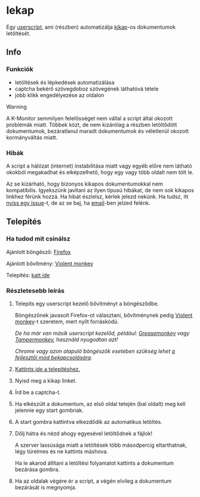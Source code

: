 # lekap

Egy [userscript](https://en.wikipedia.org/wiki/Userscript), ami (részben) automatizálja [kikap](https://kikap.kormany.hu/)-os dokumentumok letöltését.

## Info

### Funkciók
- letöltések és lépkedések automatizálása
- captcha bekérő szövegdoboz szövegének láthatóvá tétele
- jobb klikk engedélyezése az oldalon

> [!WARNING]
> A K-Monitor semmilyen felelősséget nem vállal a script által okozott problémák miatt. Többek közt, de nem kizárólag a részben letöltődött dokumentumok, bezáratlanul maradt dokumentumok és véletlenül okozott kormányváltás miatt.

### Hibák

A script a hálózat (internet) instabilitása miatt vagy egyéb előre nem látható okokból megakadhat és elképzelhető, hogy egy vagy több oldalt nem tölt le.

Az se kizárható, hogy bizonyos kikapos dokumentumokkal nem kompatibilis. Igyekszünk javítani az ilyen típusú hibákat, de nem sok kikapos linkhez férünk hozzá. Ha hibát észlelsz, kérlek jelezd nekünk. Ha tudsz, itt [nyiss egy issue](https://github.com/k-monitor/lekap/issues/new?template=Blank+issue)-t, de az se baj, ha [email](mailto:info@k-monitor.hu)-ben jelzed felénk.

## Telepítés

### Ha tudod mit csinálsz

Ajánlott böngésző: [Firefox](https://www.mozilla.org/en-US/firefox/new/)

Ajánlott bővítmény: [Violent monkey](https://addons.mozilla.org/en-US/firefox/addon/violentmonkey/)

Telepítés: [katt ide](https://github.com/k-monitor/lekap/releases/download/v1.0/lekap.user.js)

### Részletesebb leírás

1. Telepíts egy userscript kezelő bővítményt a böngésződbe.

   Böngészőnek javasolt Firefox-ot választani, bővítménynek pedig [Violent monkey](https://addons.mozilla.org/en-US/firefox/addon/violentmonkey/)-t szeretem, mert nyílt forráskódú.

   *De ha már van másik userscript kezelőd, például: [Greasemonkey](https://addons.mozilla.org/en-US/firefox/addon/greasemonkey/) vagy [Tampermonkey](https://addons.mozilla.org/en-US/firefox/addon/tampermonkey/), használd nyugodtan azt!*

   *Chrome vagy azon alapuló böngészők esetében szükség lehet [a fejlesztői mód bekapcsolására](https://www.tampermonkey.net/faq.php#Q209).*

3. [Kattints ide a telepítéshez.](https://github.com/k-monitor/lekap/releases/download/v1.0/lekap.user.js)

4. Nyisd meg a kikap linket.

5. Írd be a captcha-t.

6. Ha elkészült a dokumentum, az első oldal tetején (bal oldalt) meg kell jelennie egy start gombnak.

7. A start gombra kattintva elkezdődik az automatikus letöltés.

8. Dőlj hátra és nézd ahogy egyesével letöltődnek a fájlok!

   A szerver lassúsága miatt a letöltések több másodpercig eltarthatnak, légy türelmes és ne kattints máshova.

   Ha le akarod állítani a letöltési folyamatot kattints a dokumentum bezárása gombra.

10. Ha az oldalak végére ér a script, a végén elvileg a dokumentum bezárását is megnyomja.
